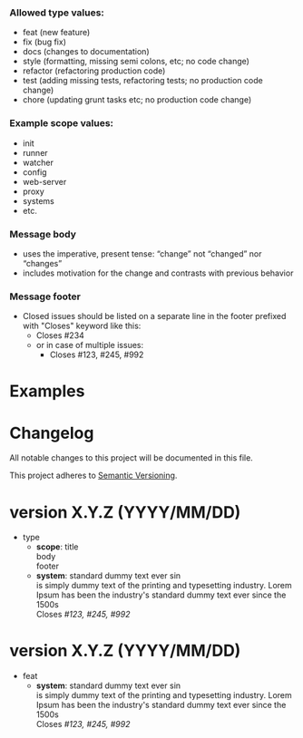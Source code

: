 ### Allowed type values:

- feat (new feature)
- fix (bug fix)
- docs (changes to documentation)
- style (formatting, missing semi colons, etc; no code change)
- refactor (refactoring production code)
- test (adding missing tests, refactoring tests; no production code change)
- chore (updating grunt tasks etc; no production code change)

### Example scope values:

- init
- runner
- watcher
- config
- web-server
- proxy
- systems
- etc.

### Message body

- uses the imperative, present tense: “change” not “changed” nor “changes”
- includes motivation for the change and contrasts with previous behavior

### Message footer
 - Closed issues should be listed on a separate line in the footer prefixed with "Closes" keyword like this:
   - Closes #234
   - or in case of multiple issues:
     - Closes #123, #245, #992

# **Examples**

# Changelog
All notable changes to this project will be documented in this file.

This project adheres to [Semantic Versioning](https://semver.org/spec/v2.0.0.html).

# version X.Y.Z (YYYY/MM/DD)

- type
    - **scope**: title<br>body<br>footer
    - **system**: standard dummy text ever sin<br>is simply dummy text of the printing and typesetting industry. Lorem Ipsum has been the industry's standard dummy text ever since the 1500s<br>Closes *#123, #245, #992*

# version X.Y.Z (YYYY/MM/DD)

- feat
    - **system**: standard dummy text ever sin<br>is simply dummy text of the printing and typesetting industry. Lorem Ipsum has been the industry's standard dummy text ever since the 1500s<br>Closes *#123, #245, #992*
